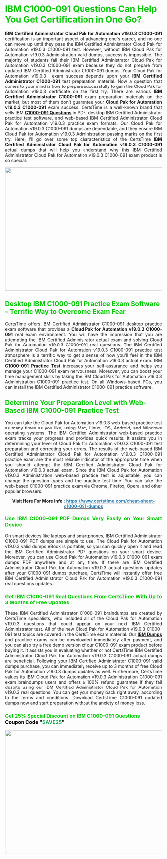 <h1><span style="color:#00cc00;"><strong>IBM C1000-091 Questions Can Help You Get Certification in One Go?</strong></span></h1>

<p style="text-align: justify;"><strong>IBM Certified Administrator Cloud Pak for Automation v19.0.3 C1000-091</strong> certification is an important aspect of advancing one's career, and no one can move up until they pass the IBM Certified Administrator Cloud Pak for Automation v19.0.3 C1000-091 test. However, without IBM Cloud Pak for Automation v19.0.3 Administration valid dumps, success is impossible. The majority of students fail their IBM Certified Administrator Cloud Pak for Automation v19.0.3 C1000-091 exam because they do not prepare from updated IBM Certified Administrator C1000-091 dumps. Your Cloud Pak for Automation v19.0.3  exam success depends upon your <strong>IBM Certified Administrator C1000-091</strong> test preparation material. Now a question that comes to your mind is how to prepare successfully to gain the Cloud Pak for Automation v19.0.3 certificate on the first try. There are various <strong>IBM Certified Administrator C1000-091</strong> exam preparation materials on the market, but most of them don’t guarantee your <strong>Cloud Pak for Automation v19.0.3 C1000-091</strong> exam success. CertsTime is a well-known brand that sells IBM <strong><a href="https://www.certstime.com/cheat-sheet-c1000-091-dumps">C1000-091 Questions</a></strong> in PDF, desktop IBM Certified Administrator practice test software, and web-based IBM Certified Administrator Cloud Pak for Automation v19.0.3 practice exam formats. Our Cloud Pak for Automation v19.0.3 C1000-091 dumps are dependable, and they ensure IBM Cloud Pak for Automation v19.0.3 Administration passing marks on the first try. Here, I'll go over some top characteristics of the CertsTime <strong>IBM Certified Administrator Cloud Pak for Automation v19.0.3 C1000-091</strong> actual dumps that will help you understand why this IBM Certified Administrator Cloud Pak for Automation v19.0.3 C1000-091 exam product is so special.</p>

<p style="text-align: center;"><a href="https://www.certstime.com/cheat-sheet-c1000-091-dumps"><img alt="" src="https://i.imgur.com/wlGiNOk.jpg" style="width: 700px; height: 398px;" /></a></p>

<h2><span style="color:#00cc00;"><strong>Desktop IBM C1000-091 Practice Exam Software – Terrific Way to Overcome Exam Fear</strong></span></h2>

<p style="text-align: justify;">CertsTime offers IBM Certified Administrator C1000-091 desktop practice exam software that provides a <strong>Cloud Pak for Automation v19.0.3 C1000-091</strong> real exam environment. You will have the impression that you are attempting the IBM Certified Administrator actual exam and solving Cloud Pak for Automation v19.0.3 C1000-091 real questions. The IBM Certified Administrator Cloud Pak for Automation v19.0.3 C1000-091 practice test atmosphere is a terrific way to get a sense of how you'll feel in the IBM Certified Administrator Cloud Pak for Automation v19.0.3 actual exam. IBM <strong><a href="https://www.certstime.com/cheat-sheet-c1000-091-dumps">C1000-091 Practice Test</a></strong> increases your self-assurance and helps you manage your C1000-091 exam nervousness. Moreover, you can boost your time management skills by taking the IBM Cloud Pak for Automation v19.0.3 Administration C1000-091 practice test. On all Windows-based PCs, you can install the IBM Certified Administrator C1000-091 practice software.</p>

<h2><span style="color:#00cc00;"><strong>Determine Your Preparation Level with Web-Based IBM C1000-091 Practice Test</strong></span></h2>

<p style="text-align: justify;">You can take the Cloud Pak for Automation v19.0.3 web-based practice test as many times as you like, using Mac, Linux, iOS, Android, and Windows operating systems. The IBM Certified Administrator web-based practice exam tracks your progress and provides quick results. It assists you in determining your level of Cloud Pak for Automation v19.0.3 C1000-091 test preparation and correcting your errors. The results of the web-based IBM Certified Administrator Cloud Pak for Automation v19.0.3 C1000-091 practice exam are the most reliable indicator of the appropriate time when you should attempt the IBM Certified Administrator Cloud Pak for Automation v19.0.3 actual exam. Since the IBM Cloud Pak for Automation v19.0.3 Administration web-based practice test is adjustable, you can change the question types and the practice test time. You can take the web-based C1000-091 practice exam via Chrome, Firefox, Opera, and other popular browsers.</p>

<p style="text-align: center;"><strong>Visit Here For More Info :</strong> <strong><a href="https://www.certstime.com/cheat-sheet-c1000-091-dumps"><span style="color:#2980b9;">https://www.certstime.com/cheat-sheet-c1000-091-dumps</span></a></strong></p>

<h3 style="text-align: justify;"><span style="color:#00cc00;"><strong>Use IBM C1000-091 PDF Dumps Very Easily on Your Smart Device</strong></span></h3>

<p style="text-align: justify;">On smart devices like laptops and smartphones, IBM Certified Administrator C1000-091 PDF dumps are simple to use. The Cloud Pak for Automation v19.0.3 valid dumps eBook is portable, so you can quickly open it and read the IBM Certified Administrator PDF questions on your smart device. Moreover, you can use Cloud Pak for Automation v19.0.3 C1000-091 exam dumps PDF anywhere and at any time. If there are IBM Certified Administrator Cloud Pak for Automation v19.0.3 actual questions updates after your C1000-091 dumps purchase, CertsTime will instantly offer free IBM Certified Administrator Cloud Pak for Automation v19.0.3 C1000-091 real questions updates.</p>

<h3 style="text-align: justify;"><span style="color:#00cc00;"><strong>Get IBM C1000-091 Real Questions From CertsTime With Up to 3 Months of Free Updates</strong></span></h3>

<p style="text-align: justify;">These IBM Certified Administrator C1000-091 braindumps are created by CertsTime specialists, who included all of the Cloud Pak for Automation v19.0.3 questions that could appear on your next IBM Certified Administrator test. All of the new Cloud Pak for Automation v19.0.3 C1000-091 test topics are covered in the CertsTime exam material. Our <strong><a href="https://www.certstime.com/cheat-sheet-ibm-dumps">IBM Dumps</a></strong> and practice exams can be downloaded immediately after payment, and you can also try a free demo version of our C1000-091 exam product before buying it. It assists you in evaluating whether or not CertsTime IBM Certified Administrator Cloud Pak for Automation v19.0.3 C1000-091 actual dumps are beneficial. Following your IBM Certified Administrator C1000-091 valid dumps purchase, you can immediately receive up to 3 months of free Cloud Pak for Automation v19.0.3 dumps updates as well. Furthermore, CertsTime values its IBM Cloud Pak for Automation v19.0.3 Administration C1000-091 exam braindumps users and offers a 100% refund guarantee if they fail despite using our IBM Certified Administrator Cloud Pak for Automation v19.0.3 real questions. You can get your money back right away, according to the terms and conditions. Download CertsTime C1000-091 updated dumps now and start preparation without the anxiety of money loss.</p>

<h3 style="text-align: justify;"><strong><span style="font-size:16px;"><strong><span style="color:#00cc00;">Get 25% Special Discount on IBM C1000-091 Questions</span></strong><br />
<strong><span style="color:#000000;">Coupon Code</span></strong> <strong><span style="color:#000000;">"</span><span style="color:#27ae60;">SAVE</span><font color="#27ae60">25</font><span style="color:#000000;">"</span></strong></span></strong></h3>

<p style="text-align: center;"><strong><a href="https://www.certstime.com/cheat-sheet-c1000-091-dumps"><img alt="" src="https://i.imgur.com/Gj1kXWu.jpg" style="width: 700px; height: 398px;" /></a></strong></p>
